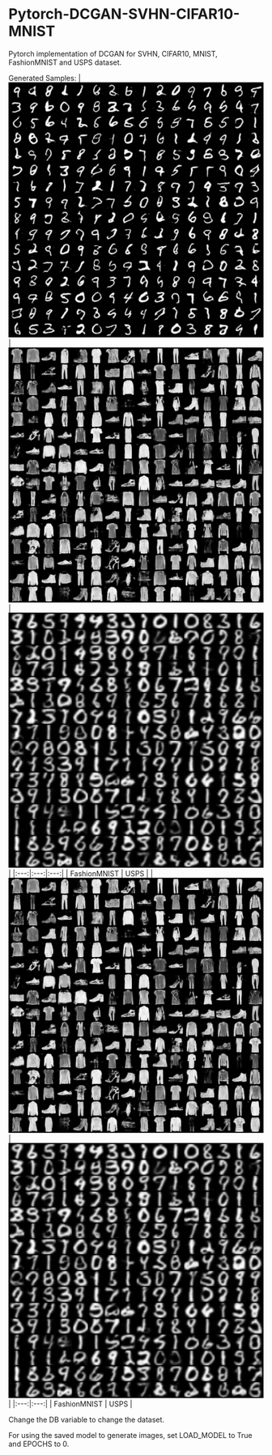 # Pytorch-DCGAN-SVHN-CIFAR10-MNIST
Pytorch implementation of DCGAN for SVHN, CIFAR10, MNIST, FashionMNIST and USPS dataset.

Generated Samples:
| [![MNIST](/results/MNIST.png)](/results/MNIST.png) | [![FashionMNIST](/results/FashionMNIST.png)](/results/FashionMNIST.png) | [![USPS](/results/USPS.png)](/results/USPS.png) |
|:---:|:---:|:---:|
| FashionMNIST | USPS |
| [![FashionMNIST](/results/FashionMNIST.png)](/results/FashionMNIST.png) | [![USPS](/results/USPS.png)](/results/USPS.png) |
|:---:|:---:|
| FashionMNIST | USPS |

Change the DB variable to change the dataset.

For using the saved model to generate images, set LOAD_MODEL to True and EPOCHS to 0.
